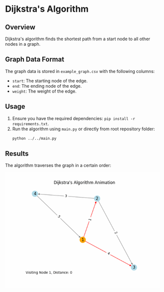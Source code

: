 # Dijkstra's Algorithm

## Overview
Dijkstra's algorithm finds the shortest path from a start node to all other nodes in a graph.

## Graph Data Format
The graph data is stored in `example_graph.csv` with the following columns:
- `start`: The starting node of the edge.
- `end`: The ending node of the edge.
- `weight`: The weight of the edge.

## Usage
1. Ensure you have the required dependencies: `pip install -r requirements.txt`.
2. Run the algorithm using `main.py` or directly from root repository folder:
   ```bash
   python ../../main.py
   ```

## Results
The algorithm traverses the graph in a certain order:

![Graph](./dijkstra_progress.gif)